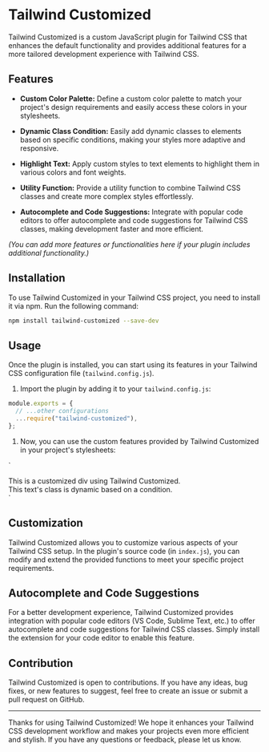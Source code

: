 # Tailwind Customized

Tailwind Customized is a custom JavaScript plugin for Tailwind CSS that enhances the default functionality and provides additional features for a more tailored development experience with Tailwind CSS.

## Features

- **Custom Color Palette:** Define a custom color palette to match your project's design requirements and easily access these colors in your stylesheets.

- **Dynamic Class Condition:** Easily add dynamic classes to elements based on specific conditions, making your styles more adaptive and responsive.

- **Highlight Text:** Apply custom styles to text elements to highlight them in various colors and font weights.

- **Utility Function:** Provide a utility function to combine Tailwind CSS classes and create more complex styles effortlessly.

- **Autocomplete and Code Suggestions:** Integrate with popular code editors to offer autocomplete and code suggestions for Tailwind CSS classes, making development faster and more efficient.

_(You can add more features or functionalities here if your plugin includes additional functionality.)_

## Installation

To use Tailwind Customized in your Tailwind CSS project, you need to install it via npm. Run the following command:

```bash
npm install tailwind-customized --save-dev
```

Usage
-----

Once the plugin is installed, you can start using its features in your Tailwind CSS configuration file (`tailwind.config.js`).

1.  Import the plugin by adding it to your `tailwind.config.js`:

```js
module.exports = {
  // ...other configurations
  ...require("tailwind-customized"),
};
```

1.  Now, you can use the custom features provided by Tailwind Customized in your project's stylesheets:


`<!-- Apply custom styles to a div -->
<div class="custom-class">This is a customized div using Tailwind Customized.</div>

<!-- Add dynamic class based on a condition -->
<div :class="dynamicClass">This text's class is dynamic based on a condition.</div>`

Customization
-------------

Tailwind Customized allows you to customize various aspects of your Tailwind CSS setup. In the plugin's source code (in `index.js`), you can modify and extend the provided functions to meet your specific project requirements.

Autocomplete and Code Suggestions
---------------------------------

For a better development experience, Tailwind Customized provides integration with popular code editors (VS Code, Sublime Text, etc.) to offer autocomplete and code suggestions for Tailwind CSS classes. Simply install the extension for your code editor to enable this feature.

Contribution
------------

Tailwind Customized is open to contributions. If you have any ideas, bug fixes, or new features to suggest, feel free to create an issue or submit a pull request on GitHub.

* * * * *

Thanks for using Tailwind Customized! We hope it enhances your Tailwind CSS development workflow and makes your projects even more efficient and stylish. If you have any questions or feedback, please let us know.

